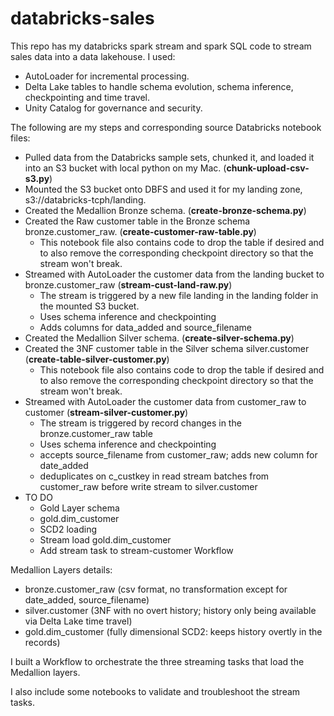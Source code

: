 # databricks-sales
This repo has my databricks spark stream and spark SQL code to stream sales data into a data lakehouse.
I used:
   * AutoLoader for incremental processing.
   * Delta Lake tables to handle schema evolution, schema inference, checkpointing and time travel.
   * Unity Catalog for governance and security.

The following are my steps and corresponding source Databricks notebook files:

- Pulled data from the Databricks sample sets, chunked it, and loaded it into an S3 bucket with local python on my Mac. (**chunk-upload-csv-s3.py**)
- Mounted the S3 bucket onto DBFS and used it for my landing zone, s3://databricks-tcph/landing.
- Created the Medallion Bronze schema. (**create-bronze-schema.py**)
- Created the Raw customer table in the Bronze schema bronze.customer_raw. (**create-customer-raw-table.py**)
    * This notebook file also contains code to drop the table if desired and to also remove the corresponding checkpoint directory so that the stream won't break.
- Streamed with AutoLoader the customer data from the landing bucket to bronze.customer_raw (**stream-cust-land-raw.py**)
    * The stream is triggered by a new file landing in the landing folder in the mounted S3 bucket.
    * Uses schema inference and checkpointing
    * Adds columns for data_added and source_filename
- Created the Medallion Silver schema. (**create-silver-schema.py**)
- Created the 3NF customer table in the Silver schema silver.customer (**create-table-silver-customer.py**)
    * This notebook file also contains code to drop the table if desired and to also remove the corresponding checkpoint directory so that the stream won't break.
- Streamed with AutoLoader the customer data from customer_raw to customer (**stream-silver-customer.py**)
    * The stream is triggered by record changes in the bronze.customer_raw table
    * Uses schema inference and checkpointing
    * accepts source_filename from customer_raw; adds new column for date_added
    * deduplicates on c_custkey in read stream batches from customer_raw before write stream to silver.customer
- TO DO
     * Gold Layer schema
     * gold.dim_customer
     * SCD2 loading
     * Stream load gold.dim_customer
     * Add stream task to stream-customer Workflow
  


Medallion Layers details:
- bronze.customer_raw (csv format, no transformation except for date_added, source_filename)
- silver.customer  (3NF with no overt history; history only being available via Delta Lake time travel)
- gold.dim_customer (fully dimensional SCD2: keeps history overtly in the records)

I built a Workflow to orchestrate the three streaming tasks that load the Medallion layers.

I also include some notebooks to validate and troubleshoot the stream tasks.
